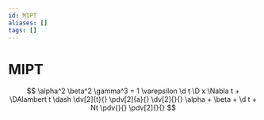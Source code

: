 ```yaml
---
id: MIPT
aliases: []
tags: []
---
```


# MIPT

$$
\alpha^2 \beta^2 \gamma^3 = 1 \varepsilon
\d t \D x \Nabla t + \DAlambert t \dash 
\dv[2]{t}{}
\pdv[2]{a}{}
\dv[2]{}{}
\alpha + \beta + \d t + Nt
\pdv{}{}
\pdv[2]{}{}
$$
